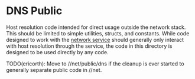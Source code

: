 # DNS Public

Host resolution code intended for direct usage outside the network stack. This
should be limited to simple utilities, structs, and constants. While code
designed to work with the [network service](/services/network) should generally
only interact with host resolution through the service, the code in this
directory is designed to be used directly by any code.

TODO(ericorth): Move to //net/public/dns if the cleanup is ever started to
generally separate public code in //net.
